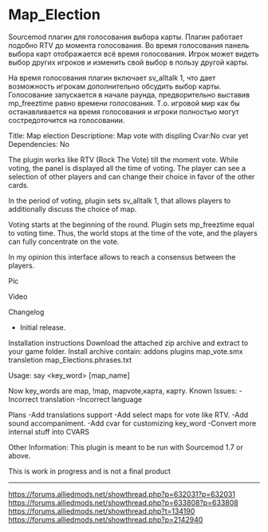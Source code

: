 # Map_Election
Sourcemod плагин для голосования выбора карты.
Плагин работает подобно RTV до момента голосования.
Во время голосования панель выбора карт отображается всё время голосования.
Игрок может видеть выбор других игроков и изменить свой выбор в пользу другой карты.

На время голосования плагин включает sv_alltalk 1, что дает возможность игрокам дополнительно обсудить выбор карты.
Голосование запускается в начале раунда, предворительно выставив  mp_freeztime  равно времени голосования.
Т.о. игровой мир как бы останавливается на время голосования и игроки полностью могут состредоточится на голосовании.

Title: Map election
Descriptione: Map vote with displing 
Cvar:No cvar yet
Dependencies: No

The plugin works like RTV (Rock The Vote) till the moment vote.
While voting, the panel is displayed all the time of voting.
The player can see a selection of other players and can change their choice in favor of the other cards.

In the period of voting, plugin sets sv_alltalk 1, that allows players to additionally discuss the choice of map.

Voting starts at the beginning of the round. Plugin sets mp_freeztime equal to voting time.
Thus, the world stops at the time of the vote, and the players can fully concentrate on the vote.

In my opinion this interface allows to reach a consensus between the players.

Pic

Video

Changelog
* Initial release.

Installation instructions
Download the attached zip archive and extract to your game folder.
Install archive contain:
addons
  plugins
    map_vote.smx
  transletion
    map_Elections.phrases.txt 

Usage:
say <key_word> [map_name]

Now key_words are map, !map, mapvote,карта, карту.
Known Issues:
-Incorrect translation
-Incorrect language

Plans
-Add translations support
-Add select maps for vote like RTV.
-Add sound accompaniment.
-Add cvar for customizing key_word
-Convert more internal stuff into CVARS

Other Information:
This plugin is meant to be run with Sourcemod 1.7 or above.

This is work in progress and is not a final product

----

https://forums.alliedmods.net/showthread.php?p=632031?p=632031
https://forums.alliedmods.net/showthread.php?p=633808?p=633808
https://forums.alliedmods.net/showthread.php?t=134190
https://forums.alliedmods.net/showthread.php?p=2142940

